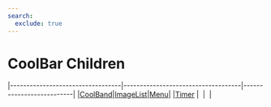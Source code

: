 ```yaml
---
search:
  exclude: true
---
```


<h1 class="heading"><span class="name">CoolBar Children</span></h1>

|----------------------------------|------------------------------------|--------------------------|
|[CoolBand](../objects/coolband.md)|[ImageList](../objects/imagelist.md)|[Menu](../objects/menu.md)|
|[Timer](../objects/timer.md)      |&nbsp;                              |&nbsp;                    |
